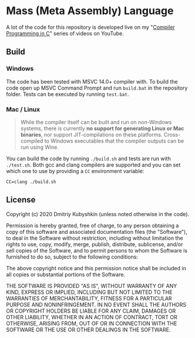 # Mass (Meta Assembly) Language

A lot of the code for this repository is developed live on my
"[Compiler Programming in C](https://www.youtube.com/playlist?list=PLvdK1vRmp8wMzH4w_8sQ30NKU3Bt4Cc-M)"
series of videos on YouTube.

## Build

### Windows

The code has been tested with MSVC 14.0+ compiler with. To build the code
open up MSVC Command Prompt and run `build.bat` in the repository folder.
Tests can be executed by running `test.bat`.

### Mac / Linux

> While the compiler itself can be built and run on non-Windows systems,
there is currently **no support for generating Linux or Mac binaries**, nor
support JIT-compilations on these platforms. Cross-compiled to Windows
executables that the compiler outputs can be run using Wine.

You can build the code by running `./build.sh` and tests are run with
`./test.sh`. Both gcc and clang compilers are supported and you can
set which one to use by providing a `CC` environment variable:

```
CC=clang ./build.sh
```

## License

Copyright (c) 2020 Dmitriy Kubyshkin (unless noted otherwise in the code).

Permission is hereby granted, free of charge, to any person
obtaining a copy of this software and associated documentation
files (the "Software"), to deal in the Software without restriction,
including without limitation the rights to use, copy, modify, merge,
publish, distribute, sublicense, and/or sell copies of the Software,
and to permit persons to whom the Software is furnished to do so,
subject to the following conditions:

The above copyright notice and this permission notice shall be included
in all copies or substantial portions of the Software.

THE SOFTWARE IS PROVIDED "AS IS", WITHOUT WARRANTY OF ANY KIND,
EXPRESS OR IMPLIED, INCLUDING BUT NOT LIMITED TO THE WARRANTIES
OF MERCHANTABILITY, FITNESS FOR A PARTICULAR PURPOSE AND NONINFRINGEMENT.
IN NO EVENT SHALL THE AUTHORS OR COPYRIGHT HOLDERS BE LIABLE FOR ANY CLAIM,
DAMAGES OR OTHER LIABILITY, WHETHER IN AN ACTION OF CONTRACT,
TORT OR OTHERWISE, ARISING FROM, OUT OF OR IN CONNECTION WITH THE SOFTWARE
OR THE USE OR OTHER DEALINGS IN THE SOFTWARE.

